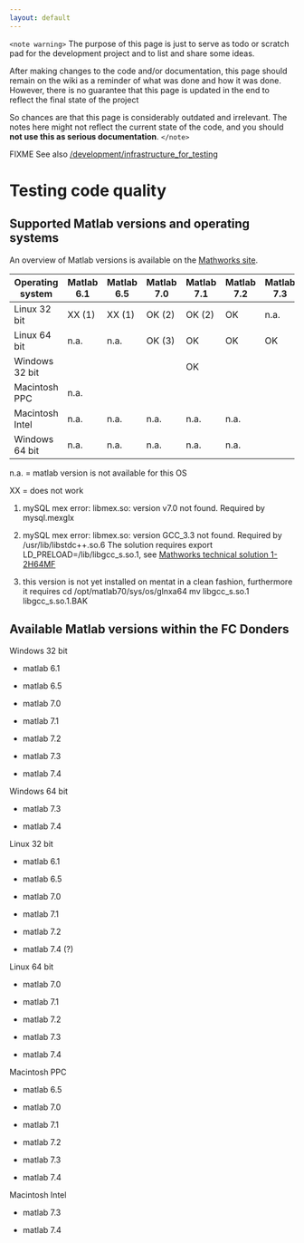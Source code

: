 ```yaml
---
layout: default
---
```


`<note warning>`
The purpose of this page is just to serve as todo or scratch pad for the development project and to list and share some ideas. 

After making changes to the code and/or documentation, this page should remain on the wiki as a reminder of what was done and how it was done. However, there is no guarantee that this page is updated in the end to reflect the final state of the project

So chances are that this page is considerably outdated and irrelevant. The notes here might not reflect the current state of the code, and you should **not use this as serious documentation**.
`</note>`

FIXME See also [/development/infrastructure_for_testing](/development/infrastructure_for_testing)

# Testing code quality


## Supported Matlab versions and operating systems

An overview of Matlab versions is available on the [Mathworks site](http://www.mathworks.com/support/sysreq/previous_releases.html).

 | Operating system | Matlab 6.1 | Matlab 6.5 | Matlab 7.0 | Matlab 7.1 | Matlab 7.2 | Matlab 7.3 | Matlab 7.4 | 
 | ---------------- | ---------- | ---------- | ---------- | ---------- | ---------- | ---------- | ---------- | 
 | Linux 32 bit     | XX (1)     | XX (1)     | OK (2)     | OK (2)     | OK         | n.a.       |            | 
 | Linux 64 bit     | n.a.       | n.a.       | OK (3)     | OK         | OK         | OK         |            | 
 | Windows 32 bit   |            |            |            | OK         |            |            |            | 
 | Macintosh PPC    | n.a.       |            |            |            |            |            |            | 
 | Macintosh Intel  | n.a.       | n.a.       | n.a.       | n.a.       | n.a.       |            |            | 
 | Windows 64 bit   | n.a.       | n.a.       | n.a.       | n.a.       | n.a.       |            |            | 

n.a. = matlab version is not available for this OS

XX = does not work

1) mySQL mex error: libmex.so: version v7.0 not found. Required by mysql.mexglx

2) mySQL mex error: libmex.so: version GCC_3.3 not found. Required by /usr/lib/libstdc++.so.6
The solution requires export LD_PRELOAD=/lib/libgcc_s.so.1, see [Mathworks technical solution 1-2H64MF](http://www.mathworks.com/support/solutions/data/1-2H64MF.html?product=CO&solution=1-2H64MF)

3) this version is not yet installed on mentat in a clean fashion, furthermore it requires
cd /opt/matlab70/sys/os/glnxa64
mv libgcc_s.so.1 libgcc_s.so.1.BAK



## Available Matlab versions within the FC Donders

Windows 32 bit

*  matlab 6.1

*  matlab 6.5

*  matlab 7.0

*  matlab 7.1

*  matlab 7.2

*  matlab 7.3

*  matlab 7.4


Windows 64 bit

*  matlab 7.3

*  matlab 7.4


Linux 32 bit

*  matlab 6.1

*  matlab 6.5

*  matlab 7.0

*  matlab 7.1

*  matlab 7.2

*  matlab 7.4 (?)


Linux 64 bit

*  matlab 7.0

*  matlab 7.1

*  matlab 7.2

*  matlab 7.3

*  matlab 7.4


Macintosh PPC

*  matlab 6.5

*  matlab 7.0

*  matlab 7.1

*  matlab 7.2

*  matlab 7.3

*  matlab 7.4


Macintosh Intel

*  matlab 7.3

*  matlab 7.4


